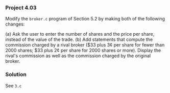 ### Project 4.03
Modify the `broker.c` program of Section 5.2 by making both of the following
changes:

(a) Ask the user to enter the number of shares and the price per share, instead
    of the value of the trade.
(b) Add statements that compute the commission charged by a rival broker
    ($33 plus 3¢ per share for fewer than 2000 shares; $33 plus 2¢ per share
    for 2000 shares or more). Display the rival's commission as well as the
    commission charged by the original broker.

### Solution
See `3.c`
